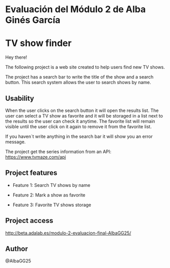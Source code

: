 
# Evaluación del Módulo 2 de Alba Ginés García

# TV show finder

Hey there!

The following project is a web site created to help users find new TV shows. 

The project has a search bar to write the title of the show and a search button. This search system allows the user to search shows by name. 

## Usability
When the user clicks on the search button it will open the results list. The user can select a TV show as favorite and it will be storaged in a list next to the results so the user can check it anytime. The favorite list will remain visible until the user click on it again to remove it from the favorite list.

If you haven´t write anything in the search bar it will show you an error message. 

The project get the series information from an API: 
<https://www.tvmaze.com/api>

## Project features

- Feature 1: Search TV shows by name

- Feature 2: Mark a show as favorite

- Feature 3: Favorite TV shows storage


## Project access 
http://beta.adalab.es/modulo-2-evaluacion-final-AlbaGG25/

## Author
@AlbaGG25

